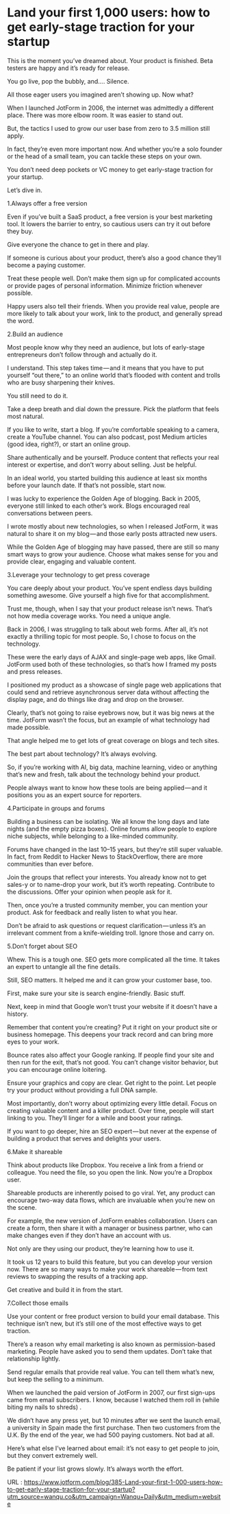 # Land your first 1,000 users: how to get early-stage traction for your startup

This is the moment you’ve dreamed about. Your product is finished. Beta testers are happy and it’s ready for release.

You go live, pop the bubbly, and…. Silence.

All those eager users you imagined aren’t showing up. Now what?

When I launched JotForm in 2006, the internet was admittedly a different place. There was more elbow room. It was easier to stand out.

But, the tactics I used to grow our user base from zero to 3.5 million still apply.

In fact, they’re even more important now. And whether you’re a solo founder or the head of a small team, you can tackle these steps on your own.

You don’t need deep pockets or VC money to get early-stage traction for your startup.

Let’s dive in.

1.Always offer a free version

Even if you’ve built a SaaS product, a free version is your best marketing tool. It lowers the barrier to entry, so cautious users can try it out before they buy.

Give everyone the chance to get in there and play.

If someone is curious about your product, there’s also a good chance they’ll become a paying customer. 

Treat these people well. Don’t make them sign up for complicated accounts or provide pages of personal information. Minimize friction whenever possible.

Happy users also tell their friends. When you provide real value, people are more likely to talk about your work, link to the product, and generally spread the word.

2.Build an audience

Most people know why they need an audience, but lots of early-stage entrepreneurs don’t follow through and actually do it.

I understand. This step takes time — and it means that you have to put yourself “out there,” to an online world that’s flooded with content and trolls who are busy sharpening their knives.

You still need to do it.

Take a deep breath and dial down the pressure. Pick the platform that feels most natural. 

If you like to write, start a blog. If you’re comfortable speaking to a camera, create a YouTube channel. You can also podcast, post Medium articles (good idea, right?), or start an online group.

Share authentically and be yourself. Produce content that reflects your real interest or expertise, and don’t worry about selling. Just be helpful.

In an ideal world, you started building this audience at least six months before your launch date. If that’s not possible, start now.

I was lucky to experience the Golden Age of blogging. Back in 2005, everyone still linked to each other’s work. Blogs encouraged real conversations between peers.

I wrote mostly about new technologies, so when I released JotForm, it was natural to share it on my blog — and those early posts attracted new users.

While the Golden Age of blogging may have passed, there are still so many smart ways to grow your audience. Choose what makes sense for you and provide clear, engaging and valuable content.

3.Leverage your technology to get press coverage

You care deeply about your product. You’ve spent endless days building something awesome. Give yourself a high five for that accomplishment.

Trust me, though, when I say that your product release isn’t news. That’s not how media coverage works. You need a unique angle.

Back in 2006, I was struggling to talk about web forms. After all, it’s not exactly a thrilling topic for most people. So, I chose to focus on the technology.

These were the early days of AJAX and single-page web apps, like Gmail. JotForm used both of these technologies, so that’s how I framed my posts and press releases.

I positioned my product as a showcase of single page web applications that could send and retrieve asynchronous server data without affecting the display page, and do things like drag and drop on the browser.

Clearly, that’s not going to raise eyebrows now, but it was big news at the time. JotForm wasn’t the focus, but an example of what technology had made possible.

That angle helped me to get lots of great coverage on blogs and tech sites.

The best part about technology? It’s always evolving. 

So, if you’re working with AI, big data, machine learning, video or anything that’s new and fresh, talk about the technology behind your product.

People always want to know how these tools are being applied — and it positions you as an expert source for reporters.

4.Participate in groups and forums

Building a business can be isolating. We all know the long days and late nights (and the empty pizza boxes). Online forums allow people to explore niche subjects, while belonging to a like-minded community.

Forums have changed in the last 10–15 years, but they’re still super valuable. In fact, from Reddit to Hacker News to StackOverflow, there are more communities than ever before.

Join the groups that reflect your interests. You already know not to get sales-y or to name-drop your work, but it’s worth repeating. Contribute to the discussions. Offer your opinion when people ask for it.

Then, once you’re a trusted community member, you can mention your product. Ask for feedback and really listen to what you hear.

Don’t be afraid to ask questions or request clarification — unless it’s an irrelevant comment from a knife-wielding troll. Ignore those and carry on.


5.Don’t forget about SEO

Whew. This is a tough one. SEO gets more complicated all the time. It takes an expert to untangle all the fine details.

Still, SEO matters. It helped me and it can grow your customer base, too.

First, make sure your site is search engine-friendly. Basic stuff.

Next, keep in mind that Google won’t trust your website if it doesn’t have a history. 

Remember that content you’re creating? Put it right on your product site or business homepage. This deepens your track record and can bring more eyes to your work.

Bounce rates also affect your Google ranking. If people find your site and then run for the exit, that’s not good. You can’t change visitor behavior, but you can encourage online loitering.

Ensure your graphics and copy are clear. Get right to the point. Let people try your product without providing a full DNA sample.

Most importantly, don’t worry about optimizing every little detail. Focus on creating valuable content and a killer product. Over time, people will start linking to you. They’ll linger for a while and boost your ratings.

If you want to go deeper, hire an SEO expert — but never at the expense of building a product that serves and delights your users.


6.Make it shareable

Think about products like Dropbox. You receive a link from a friend or colleague. You need the file, so you open the link. Now you’re a Dropbox user.

Shareable products are inherently poised to go viral. Yet, any product can encourage two-way data flows, which are invaluable when you’re new on the scene.

For example, the new version of JotForm enables collaboration. Users can create a form, then share it with a manager or business partner, who can make changes even if they don’t have an account with us.

Not only are they using our product, they’re learning how to use it.

It took us 12 years to build this feature, but you can develop your version now. There are so many ways to make your work shareable — from text reviews to swapping the results of a tracking app.

Get creative and build it in from the start.

7.Collect those emails

Use your content or free product version to build your email database. This technique isn’t new, but it’s still one of the most effective ways to get traction.

There’s a reason why email marketing is also known as permission-based marketing. People have asked you to send them updates. Don’t take that relationship lightly.

Send regular emails that provide real value. You can tell them what’s new, but keep the selling to a minimum.

When we launched the paid version of JotForm in 2007, our first sign-ups came from email subscribers. I know, because I watched them roll in (while biting my nails to shreds) .

We didn’t have any press yet, but 10 minutes after we sent the launch email, a university in Spain made the first purchase. Then two customers from the U.K. By the end of the year, we had 500 paying customers. Not bad at all.

Here’s what else I’ve learned about email: it’s not easy to get people to join, but they convert extremely well.

Be patient if your list grows slowly. It’s always worth the effort.

URL : https://www.jotform.com/blog/385-Land-your-first-1-000-users-how-to-get-early-stage-traction-for-your-startup?utm_source=wanqu.co&utm_campaign=Wanqu+Daily&utm_medium=website